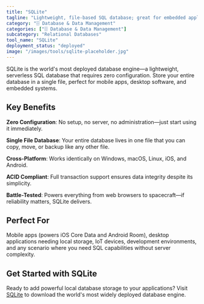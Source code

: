 ```yaml
---
title: "SQLite"
tagline: "Lightweight, file-based SQL database; great for embedded applications"
category: "🗄️ Database & Data Management"
categories: ["🗄️ Database & Data Management"]
subcategory: "Relational Databases"
tool_name: "SQLite"
deployment_status: "deployed"
image: "/images/tools/sqlite-placeholder.jpg"
---
```

SQLite is the world's most deployed database engine—a lightweight, serverless SQL database that requires zero configuration. Store your entire database in a single file, perfect for mobile apps, desktop software, and embedded systems.

## Key Benefits

**Zero Configuration**: No setup, no server, no administration—just start using it immediately.

**Single File Database**: Your entire database lives in one file that you can copy, move, or backup like any other file.

**Cross-Platform**: Works identically on Windows, macOS, Linux, iOS, and Android.

**ACID Compliant**: Full transaction support ensures data integrity despite its simplicity.

**Battle-Tested**: Powers everything from web browsers to spacecraft—if reliability matters, SQLite delivers.

## Perfect For

Mobile apps (powers iOS Core Data and Android Room), desktop applications needing local storage, IoT devices, development environments, and any scenario where you need SQL capabilities without server complexity.

## Get Started with SQLite

Ready to add powerful local database storage to your applications? Visit [SQLite](https://www.sqlite.org) to download the world's most widely deployed database engine.